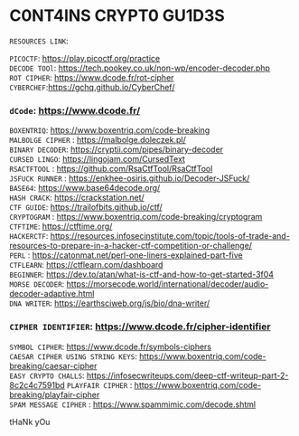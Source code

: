 # C0NT4INS CRYPT0 GU1D3S

`RESOURCES LINK`:  

`PICOCTF`:  https://play.picoctf.org/practice  
`DECODE TOOl`: https://tech.pookey.co.uk/non-wp/encoder-decoder.php  
`ROT CIPHER`: https://www.dcode.fr/rot-cipher   
`CYBERCHEF`:https://gchq.github.io/CyberChef/
### `dCode`: https://www.dcode.fr/
`BOXENTRIQ`: https://www.boxentriq.com/code-breaking  
`MALBOLGE CIPHER` : https://malbolge.doleczek.pl/  
`BINARY DECODER`: https://cryptii.com/pipes/binary-decoder  
`CURSED LINGO`: https://lingojam.com/CursedText  
`RSACTFTOOL` : https://github.com/RsaCtfTool/RsaCtfTool  
`JSFUCK RUNNER` : https://enkhee-osiris.github.io/Decoder-JSFuck/  
`BASE64`: https://www.base64decode.org/  
`HASH CRACK`: https://crackstation.net/  
`CTF GUIDE`: https://trailofbits.github.io/ctf/  
`CRYPTOGRAM` : https://www.boxentriq.com/code-breaking/cryptogram  
`CTFTIME`: https://ctftime.org/  
`HACKERCTF`: https://resources.infosecinstitute.com/topic/tools-of-trade-and-resources-to-prepare-in-a-hacker-ctf-competition-or-challenge/  
`PERL` : https://catonmat.net/perl-one-liners-explained-part-five  
`CTFLEARN`: https://ctflearn.com/dashboard  
`BEGINNER`: https://dev.to/atan/what-is-ctf-and-how-to-get-started-3f04  
`MORSE DECODER`: https://morsecode.world/international/decoder/audio-decoder-adaptive.html  
`DNA WRITER`: https://earthsciweb.org/js/bio/dna-writer/  
### `CIPHER IDENTIFIER`: https://www.dcode.fr/cipher-identifier  
`SYMBOL CIPHER`: https://www.dcode.fr/symbols-ciphers  
`CAESAR CIPHER USING STRING KEYS`: https://www.boxentriq.com/code-breaking/caesar-cipher  
`EASY CRYPTO CHALLS`: https://infosecwriteups.com/deep-ctf-writeup-part-2-8c2c4c7591bd
`PLAYFAIR CIPHER` : https://www.boxentriq.com/code-breaking/playfair-cipher  
`SPAM MESSAGE CIPHER` : https://www.spammimic.com/decode.shtml

tHaNk yOu



